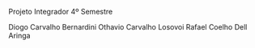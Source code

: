 Projeto Integrador 4º Semestre

Diogo Carvalho Bernardini
Othavio Carvalho Losovoi
Rafael Coelho Dell Aringa
